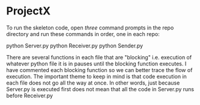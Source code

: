 # ProjectX

To run the skeleton code, open *three* command prompts in the repo directory and run these commands in order, one in each repo:

python Server.py
python Receiver.py
python Sender.py

There are several functions in each file that are "blocking" i.e. execution of whatever python file it is in pauses until the blocking function executes. I have commented each blocking function so we can better trace the flow of execution.
The important theme to keep in mind is that code execution in each file does not go all the way at once. In other words, just because Server.py is executed first does not mean that all the code in Server.py runs before Receiver.py
